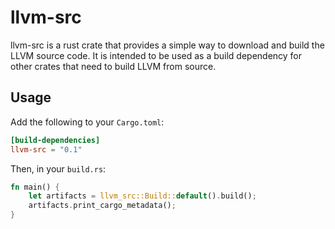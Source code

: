 # llvm-src

llvm-src is a rust crate that provides a simple way to download and build the LLVM source code. It is intended to be used as a build dependency for other crates that need to build LLVM from source.

## Usage

Add the following to your `Cargo.toml`:

```toml
[build-dependencies]
llvm-src = "0.1"
```

Then, in your `build.rs`:

```rust
fn main() {
    let artifacts = llvm_src::Build::default().build();
    artifacts.print_cargo_metadata();
}
```
